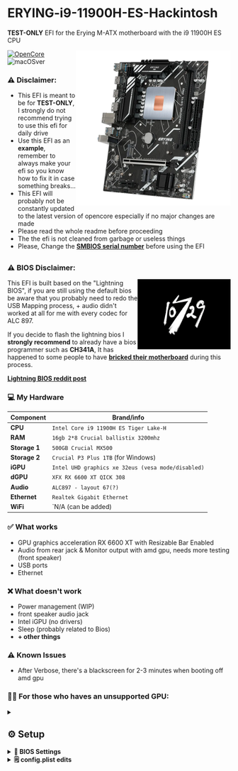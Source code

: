 # ERYING-i9-11900H-ES-Hackintosh
**TEST-ONLY** EFI for the Erying M-ATX motherboard with the i9 11900H ES CPU

<img align="right" src="./resources/mobo.png"
alt="erying mobo" width="350">


[![OpenCore](https://img.shields.io/badge/OpenCore-0.9.2-blue.svg)](https://github.com/acidanthera/OpenCorePkg)
![macOSver](https://img.shields.io/badge/macOS-14DP1-brightgreen.svg)

### ⚠️ Disclaimer:
- This EFI is meant to be for **TEST-ONLY**, I strongly do not recommend trying to use this efi for daily drive
- Use this EFI as an **example**, remember to always make your efi so you know how to fix it in case something breaks...
- This EFI will probably not be constantly updated to the latest version of opencore especially if no major changes are made
- Please read the whole readme before proceeding
- The the efi is not cleaned from garbage or useless things
- Please, Change the **[SMBIOS serial number](https://github.com/Forte500/ERYING-i9-11900H-ES-Hackintosh/tree/main#generating-smbios)** before using the EFI
##

### ⚠️ BIOS Disclaimer:
<img align="right" src="./resources/splash.jpg"
alt="10729 lightning bios boot logo" width="210">
This EFI is built based on the "Lightning BIOS", if you are still using the default bios be aware that you probably need to redo the USB Mapping process, + audio didn't worked at all for me with every codec for ALC 897.

If you decide to flash the lightning bios I **strongly recommend** to already have a bios programmer such as **CH341A**, It has happened to some people to have [**bricked their motherboard**](https://www.reddit.com/r/EryingMotherboard/comments/15f132j/well_i_bricked_my_motherboard/) during this process.

**[Lightning BIOS reddit post](https://www.reddit.com/r/EryingMotherboard/comments/12xg3n6/thoughts_on_the_more_powerful_bios/)**

### 💻 My Hardware
| Component      | Brand/info                                              |
|----------------|---------------------------------------------------------|
| **CPU**        | `Intel Core i9 11900H ES Tiger Lake-H`                  |
| **RAM**        | `16gb 2*8 Crucial ballistix 3200mhz`                    |
| **Storage 1**  | `500GB Crucial MX500`                                   |
| **Storage 2**  | `Crucial P3 Plus 1TB` (for Windows)                     |
| **iGPU**       | `Intel UHD graphics xe 32eus (vesa mode/disabled)`      |
| **dGPU**       | `XFX RX 6600 XT QICK 308`                               |
| **Audio**      | `ALC897 - layout 67(?)`                                 |
| **Ethernet**   | `Realtek Gigabit Ethernet`                              |
| **WiFi**       | `N/A (can be added)                                     |

### ✅️ What works</strong></summary>

- GPU graphics acceleration RX 6600 XT with Resizable Bar Enabled
- Audio from rear jack & Monitor output with amd gpu, needs more testing (front speaker)
- USB ports
- Ethernet

### ❌️ What doesn't work

- Power management (WIP)
- front speaker audio jack
- Intel iGPU (no drivers)
- Sleep (probably related to Bios)
- **+ other things**

### ⚠️ Known Issues

- After Verbose, there's a blackscreen for 2-3 minutes when booting off amd gpu

### 👨‍🔧 For those who haves an unsupported GPU:
<details>
<summary><strong></strong></summary>
  <br>
  
You can still try out MacOS without graphics acceleration by using the Intel igpu, just add `-wegnoegpu` to your bootargs
</details>

## ⚙️ Setup
<details>
<summary><strong>🔧 BIOS Settings</strong></summary>
  <br>

**Advanced TAB**
- `SATA Configuration > SATA Mode Selection` must be set to **AHCI**
- `Graphics Configuration > VT-d`: should be **Enabled**
- `Graphics Configuration > Internal Graphics`: should be **Enabled**
- `Graphics Configuration > Primary Display`: should be set to **Auto**
- `PCI Subsystem Settings > Above 4G Decoding & Re-Size BAR Support`: must be **Both Enabled**
- `USB Configuration > XHCI Hand-off`: must be **Enabled**

**Startup TAB**
- `Fast Boot`: **Disabled**

**Security TAB**
- `Secure Boot > Secure Boot`: must be **Disabled**

</details>

<details>
<summary><strong>🗒 config.plist edits</strong></summary>
  <br>
  
- ### Default keyboard layout and language:
 *optional:* edit `prev-lang:kbd` in config.plist in order to match your keyboard layout and language (mainly relevant in recovery and installation)
  
  default is (<>) which will force the Language Picker to appear at first boot up.
  More info [here](https://dortania.github.io/OpenCore-Install-Guide/config-laptop.plist/coffee-lake.html#add-4) at the bottom of `7C436110...` etc.
  
  
- ### Generating SMBIOS:

We need a tool, called [GenSMBIOS](https://github.com/corpnewt/GenSMBIOS) from corpnewt, to generate a fake serial number, UUID and MLB for our Hackintosh.

**this step is mandatory to get working iServices, be careful not to make any mistakes**

1. Download GenSMBIOS from the link above as .ZIP, then extract it.
2. Start GenSMBIOS and select option `1` to download and install MacSerial
3. Select option `2` and open the `config.plist` located under `EFI > OC`
4. Select option `3` and enter `MacBookPro16,1`, serials will be generated
5. **IMPORTANT:** reminder that you need an **invalid serial!** to check copy and paste the second part saying `Serial: XXXXX..` in [Apple's Check Coverage Page](https://checkcoverage.apple.com/), if you get a red message saying "We're sorry, we're unable to check coverage for this serial number."
 then, you're good to go! Otherwise, go back and restart from step `2` (more info [here](https://dortania.github.io/OpenCore-Post-Install/universal/iservices.html#serial-number-validity))



## 🛠 Post-install
<details>
<summary><strong>Copy EFI to the internal drive</strong></summary>
  <br>

1. Open terminal. Type `sudo diskutil mountdisk disk0s1` (disk0s1 corresponds to the EFI partition of the internal disk)
2. Open Finder and copy the entire EFI folder from your USB to the root disk's EFI partition.
3. Unplug the USB device and reboot your laptop, while rebooting hold down `F11` to access the boot menu.
4. Boot from `Micron_2210_MTFDHBA512QFD` (or your ssd's name).
5. To check that everything has gone well repeat `step 3` and look for a new entry called `OpenCore`
4. Now you can boot macOS without your USB device.  :D

</details>
